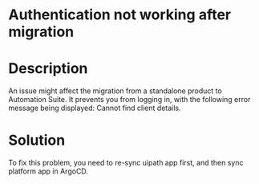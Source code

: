 ﻿# Authentication not working after migration

# Description

An issue might affect the migration from a standalone product to Automation Suite. It prevents you from logging in, with the following error message being displayed: Cannot find client details.

# Solution

To fix this problem, you need to re-sync uipath app first, and then sync platform app in ArgoCD.
